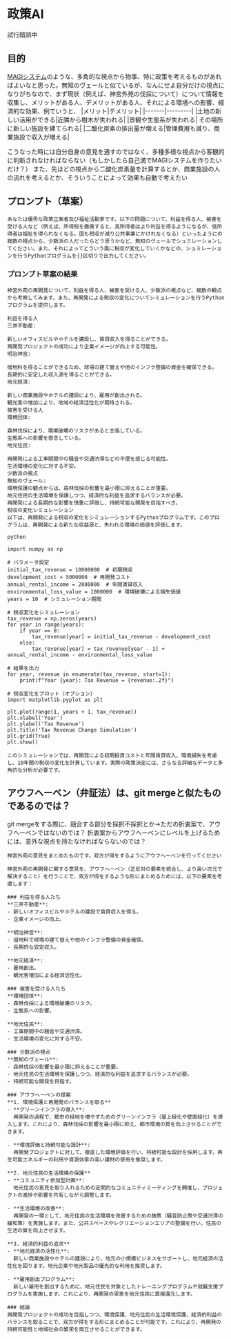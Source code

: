 # 政策AI
 試行錯誤中

 ## 目的
 [MAGIシステム](https://ja.wikipedia.org/wiki/%E6%96%B0%E4%B8%96%E7%B4%80%E3%82%A8%E3%83%B4%E3%82%A1%E3%83%B3%E3%82%B2%E3%83%AA%E3%82%AA%E3%83%B3%E3%81%AE%E7%94%A8%E8%AA%9E%E4%B8%80%E8%A6%A7#%E3%81%9D%E3%81%AE%E4%BB%96)のような、多角的な視点から物事、特に政策を考えるものがあればよいなと思った。無知のヴェールと似ているが、なんにせよ自分だけの視点になりがちなので、まず現状（例えば、神宮外苑の伐採について）について情報を収集し、メリットがある人、デメリットがある人、それによる環境への影響、経済的な効果、例でいうと、
 |メリット|デメリット|
 |-------|---------|
 |土地の新しい活用ができる|近隣から樹木が失われる|
 |景観や生態系が失われる| その場所に新しい施設を建てられる|
 |二酸化炭素の排出量が増える|管理費用も減り、商業施設で収入が増える|
 
こうなった時には自分自身の意見を通すのではなく、多種多様な視点から客観的に判断されなければならない（もしかしたら自己満でMAGIシステムを作りたいだけ？）
また、先ほどの視点から二酸化炭素量を計算するとか、商業施設の人の流れを考えるとか、そういうことによって効果も自動で考えたい

## プロンプト（草案）
```
あなたは優秀な政策立案者及び福祉活動家です。以下の問題について、利益を得る人、被害を受ける人など（例えば、所得税を撤廃すると、高所得者はより利益を得るようになるが、低所得者は福祉を得られなくなる。国も税収が減り公共事業にかけれなくなる）といったようにの複数の視点から、少数派の人だったらどう思うかなど、無知のヴェールでシュミレーションしてください。また、それによってどういう風に税収が変化していくかなどの、シュミレーションを行うPythonプログラムを{}区切りで出力してください。
```

### プロンプト草案の結果
```
神宮外苑の再開発について、利益を得る人、被害を受ける人、少数派の視点など、複数の観点から考察してみます。また、再開発による税収の変化についてシミュレーションを行うPythonプログラムを提供します。

利益を得る人
三井不動産:

新しいオフィスビルやホテルを建設し、賃貸収入を得ることができる。
再開発プロジェクトの成功により企業イメージが向上する可能性。
明治神宮:

借地料を得ることができるため、球場の建て替えや他のインフラ整備の資金を確保できる。
長期的に安定した収入源を得ることができる。
地元経済:

新しい商業施設やホテルの建設により、雇用が創出される。
観光客の増加により、地域の経済活性化が期待される。
被害を受ける人
環境団体:

森林伐採により、環境破壊のリスクがあると主張している。
生態系への影響を懸念している。
地元住民:

再開発による工事期間中の騒音や交通渋滞などの不便を感じる可能性。
生活環境の変化に対する不安。
少数派の視点
無知のヴェール:
環境保護の観点からは、森林伐採の影響を最小限に抑えることが重要。
地元住民の生活環境を保護しつつ、経済的な利益を追求するバランスが必要。
再開発による長期的な影響を慎重に評価し、持続可能な開発を目指すべき。
税収の変化シミュレーション
以下は、再開発による税収の変化をシミュレーションするPythonプログラムです。このプログラムは、再開発による新たな収益源と、失われる環境の価値を評価します。

python

import numpy as np

# パラメータ設定
initial_tax_revenue = 10000000  # 初期税収
development_cost = 5000000  # 再開発コスト
annual_rental_income = 2000000  # 年間賃貸収入
environmental_loss_value = 1000000  # 環境破壊による損失価値
years = 10  # シミュレーション期間

# 税収変化をシミュレーション
tax_revenue = np.zeros(years)
for year in range(years):
    if year == 0:
        tax_revenue[year] = initial_tax_revenue - development_cost
    else:
        tax_revenue[year] = tax_revenue[year - 1] + annual_rental_income - environmental_loss_value

# 結果を出力
for year, revenue in enumerate(tax_revenue, start=1):
    print(f"Year {year}: Tax Revenue = {revenue:.2f}")

# 税収変化をプロット（オプション）
import matplotlib.pyplot as plt

plt.plot(range(1, years + 1, tax_revenue))
plt.xlabel('Year')
plt.ylabel('Tax Revenue')
plt.title('Tax Revenue Change Simulation')
plt.grid(True)
plt.show()

このシミュレーションでは、再開発による初期投資コストと年間賃貸収入、環境損失を考慮し、10年間の税収の変化を計算しています。実際の政策決定には、さらなる詳細なデータと多角的な分析が必要です。
```

## アウフヘーベン（弁証法）は、git mergeと似たものであるのでは？
git mergeをする際に、競合する部分を採択不採択とか→ただの折衷案で、アウフヘーベンではないのでは？
折衷案からアウフヘーベンにレベルを上げるためには、意外な視点を持たなければならないのでは？

```
神宮外苑の意見をまとめたものです。双方が得をするようにアウフヘーベンを行ってください
```

```
神宮外苑の再開発に関する意見を、アウフヘーベン（正反対の要素を統合し、より高い次元で解決すること）を行うことで、双方が得をするような形にまとめるためには、以下の要素を考慮します：

### 利益を得る人たち
**三井不動産**:
- 新しいオフィスビルやホテルの建設で賃貸収入を得る。
- 企業イメージの向上。

**明治神宮**:
- 借地料で球場の建て替えや他のインフラ整備の資金確保。
- 長期的な安定収入。

**地元経済**:
- 雇用創出。
- 観光客増加による経済活性化。

### 被害を受ける人たち
**環境団体**:
- 森林伐採による環境破壊のリスク。
- 生態系への影響。

**地元住民**:
- 工事期間中の騒音や交通渋滞。
- 生活環境の変化に対する不安。

### 少数派の視点
**無知のヴェール**:
- 森林伐採の影響を最小限に抑えることが重要。
- 地元住民の生活環境を保護しつつ、経済的な利益を追求するバランスが必要。
- 持続可能な開発を目指す。

### アウフヘーベンの提案
**1. 環境保護と再開発のバランスを取る**
- **グリーンインフラの導入**:
  再開発の過程で、都市の緑地を増やすためのグリーンインフラ（屋上緑化や壁面緑化）を導入します。これにより、森林伐採の影響を最小限に抑え、都市環境の質を向上させることができます。

- **環境評価と持続可能な設計**:
  再開発プロジェクトに対して、徹底した環境評価を行い、持続可能な設計を採用します。再生可能エネルギーの利用や資源効率の高い建材の使用を推奨します。

**2. 地元住民の生活環境の保護**
- **コミュニティ参加型計画**:
  地元住民の意見を取り入れるための定期的なコミュニティミーティングを開催し、プロジェクトの進捗や影響を共有しながら調整します。

- **生活環境の改善**:
  再開発の一環として、地元住民の生活環境を改善するための施策（騒音防止策や交通渋滞の緩和策）を実施します。また、公共スペースやレクリエーションエリアの整備を行い、住民の生活の質を向上させます。

**3. 経済的利益の追求**
- **地元経済の活性化**:
  新しい商業施設やホテルの建設により、地元の小規模ビジネスをサポートし、地元経済の活性化を図ります。地元企業や地元製品の優先的な利用を推奨します。

- **雇用創出プログラム**:
  新しい雇用を創出するために、地元住民を対象としたトレーニングプログラムや就職支援プログラムを実施します。これにより、再開発の恩恵を地元住民に直接還元します。

### 結論
再開発プロジェクトの成功を目指しつつ、環境保護、地元住民の生活環境保護、経済的利益のバランスを取ることで、双方が得をする形にまとめることが可能です。これにより、再開発の持続可能性と地域社会の繁栄を両立させることができます。
```
